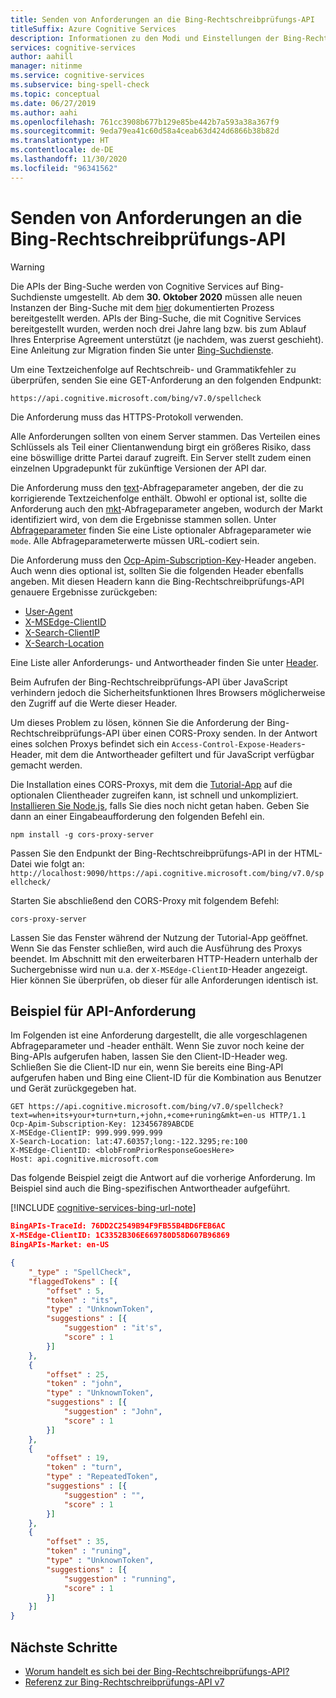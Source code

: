 ```yaml
---
title: Senden von Anforderungen an die Bing-Rechtschreibprüfungs-API
titleSuffix: Azure Cognitive Services
description: Informationen zu den Modi und Einstellungen der Bing-Rechtschreibprüfung sowie weitere Informationen im Zusammenhang mit der API
services: cognitive-services
author: aahill
manager: nitinme
ms.service: cognitive-services
ms.subservice: bing-spell-check
ms.topic: conceptual
ms.date: 06/27/2019
ms.author: aahi
ms.openlocfilehash: 761cc3908b677b129e85be442b7a593a38a367f9
ms.sourcegitcommit: 9eda79ea41c60d58a4ceab63d424d6866b38b82d
ms.translationtype: HT
ms.contentlocale: de-DE
ms.lasthandoff: 11/30/2020
ms.locfileid: "96341562"
---
```

# <a name="sending-requests-to-the-bing-spell-check-api"></a>Senden von Anforderungen an die Bing-Rechtschreibprüfungs-API

> [!WARNING]
> Die APIs der Bing-Suche werden von Cognitive Services auf Bing-Suchdienste umgestellt. Ab dem **30. Oktober 2020** müssen alle neuen Instanzen der Bing-Suche mit dem [hier](/bing/search-apis/bing-web-search/create-bing-search-service-resource) dokumentierten Prozess bereitgestellt werden.
> APIs der Bing-Suche, die mit Cognitive Services bereitgestellt wurden, werden noch drei Jahre lang bzw. bis zum Ablauf Ihres Enterprise Agreement unterstützt (je nachdem, was zuerst geschieht).
> Eine Anleitung zur Migration finden Sie unter [Bing-Suchdienste](/bing/search-apis/bing-web-search/create-bing-search-service-resource).

Um eine Textzeichenfolge auf Rechtschreib- und Grammatikfehler zu überprüfen, senden Sie eine GET-Anforderung an den folgenden Endpunkt:  

```
https://api.cognitive.microsoft.com/bing/v7.0/spellcheck
```  
  
Die Anforderung muss das HTTPS-Protokoll verwenden.

Alle Anforderungen sollten von einem Server stammen. Das Verteilen eines Schlüssels als Teil einer Clientanwendung birgt ein größeres Risiko, dass eine böswillige dritte Partei darauf zugreift. Ein Server stellt zudem einen einzelnen Upgradepunkt für zukünftige Versionen der API dar.

Die Anforderung muss den [text](/rest/api/cognitiveservices-bingsearch/bing-spell-check-api-v5-reference#text)-Abfrageparameter angeben, der die zu korrigierende Textzeichenfolge enthält. Obwohl er optional ist, sollte die Anforderung auch den [mkt](/rest/api/cognitiveservices-bingsearch/bing-spell-check-api-v5-reference#mkt)-Abfrageparameter angeben, wodurch der Markt identifiziert wird, von dem die Ergebnisse stammen sollen. Unter [Abfrageparameter](/rest/api/cognitiveservices-bingsearch/bing-spell-check-api-v5-reference#query-parameters) finden Sie eine Liste optionaler Abfrageparameter wie `mode`. Alle Abfrageparameterwerte müssen URL-codiert sein.  
  
Die Anforderung muss den [Ocp-Apim-Subscription-Key](/rest/api/cognitiveservices-bingsearch/bing-spell-check-api-v5-reference#subscriptionkey)-Header angeben. Auch wenn dies optional ist, sollten Sie die folgenden Header ebenfalls angeben. Mit diesen Headern kann die Bing-Rechtschreibprüfungs-API genauere Ergebnisse zurückgeben:  
  
-   [User-Agent](/rest/api/cognitiveservices-bingsearch/bing-spell-check-api-v5-reference#useragent)  
-   [X-MSEdge-ClientID](/rest/api/cognitiveservices-bingsearch/bing-spell-check-api-v5-reference#clientid)  
-   [X-Search-ClientIP](/rest/api/cognitiveservices-bingsearch/bing-spell-check-api-v5-reference#clientip)  
-   [X-Search-Location](/rest/api/cognitiveservices-bingsearch/bing-spell-check-api-v5-reference#location)  

Eine Liste aller Anforderungs- und Antwortheader finden Sie unter [Header](/rest/api/cognitiveservices-bingsearch/bing-spell-check-api-v5-reference#headers).

Beim Aufrufen der Bing-Rechtschreibprüfungs-API über JavaScript verhindern jedoch die Sicherheitsfunktionen Ihres Browsers möglicherweise den Zugriff auf die Werte dieser Header.

Um dieses Problem zu lösen, können Sie die Anforderung der Bing-Rechtschreibprüfungs-API über einen CORS-Proxy senden. In der Antwort eines solchen Proxys befindet sich ein `Access-Control-Expose-Headers`-Header, mit dem die Antwortheader gefiltert und für JavaScript verfügbar gemacht werden.

Die Installation eines CORS-Proxys, mit dem die [Tutorial-App](../tutorials/spellcheck.md) auf die optionalen Clientheader zugreifen kann, ist schnell und unkompliziert. [Installieren Sie Node.js](https://nodejs.org/en/download/), falls Sie dies noch nicht getan haben. Geben Sie dann an einer Eingabeaufforderung den folgenden Befehl ein.

```console
npm install -g cors-proxy-server
```

Passen Sie den Endpunkt der Bing-Rechtschreibprüfungs-API in der HTML-Datei wie folgt an:\
`http://localhost:9090/https://api.cognitive.microsoft.com/bing/v7.0/spellcheck/`

Starten Sie abschließend den CORS-Proxy mit folgendem Befehl:

```console
cors-proxy-server
```

Lassen Sie das Fenster während der Nutzung der Tutorial-App geöffnet. Wenn Sie das Fenster schließen, wird auch die Ausführung des Proxys beendet. Im Abschnitt mit den erweiterbaren HTTP-Headern unterhalb der Suchergebnisse wird nun u.a. der `X-MSEdge-ClientID`-Header angezeigt. Hier können Sie überprüfen, ob dieser für alle Anforderungen identisch ist.

## <a name="example-api-request"></a>Beispiel für API-Anforderung

Im Folgenden ist eine Anforderung dargestellt, die alle vorgeschlagenen Abfrageparameter und -header enthält. Wenn Sie zuvor noch keine der Bing-APIs aufgerufen haben, lassen Sie den Client-ID-Header weg. Schließen Sie die Client-ID nur ein, wenn Sie bereits eine Bing-API aufgerufen haben und Bing eine Client-ID für die Kombination aus Benutzer und Gerät zurückgegeben hat. 
  
```http
GET https://api.cognitive.microsoft.com/bing/v7.0/spellcheck?text=when+its+your+turn+turn,+john,+come+runing&mkt=en-us HTTP/1.1
Ocp-Apim-Subscription-Key: 123456789ABCDE  
X-MSEdge-ClientIP: 999.999.999.999  
X-Search-Location: lat:47.60357;long:-122.3295;re:100  
X-MSEdge-ClientID: <blobFromPriorResponseGoesHere>  
Host: api.cognitive.microsoft.com  
```

Das folgende Beispiel zeigt die Antwort auf die vorherige Anforderung. Im Beispiel sind auch die Bing-spezifischen Antwortheader aufgeführt.

[!INCLUDE [cognitive-services-bing-url-note](../../../../includes/cognitive-services-bing-url-note.md)]

```json
BingAPIs-TraceId: 76DD2C2549B94F9FB55B4BD6FEB6AC
X-MSEdge-ClientID: 1C3352B306E669780D58D607B96869
BingAPIs-Market: en-US

{  
    "_type" : "SpellCheck",  
    "flaggedTokens" : [{  
        "offset" : 5,  
        "token" : "its",  
        "type" : "UnknownToken",  
        "suggestions" : [{  
            "suggestion" : "it's",  
            "score" : 1  
        }]  
    },  
    {  
        "offset" : 25,  
        "token" : "john",  
        "type" : "UnknownToken",  
        "suggestions" : [{  
            "suggestion" : "John",  
            "score" : 1  
        }]  
    },  
    {  
        "offset" : 19,  
        "token" : "turn",  
        "type" : "RepeatedToken",  
        "suggestions" : [{  
            "suggestion" : "",  
            "score" : 1  
        }]  
    },  
    {  
        "offset" : 35,  
        "token" : "runing",  
        "type" : "UnknownToken",  
        "suggestions" : [{  
            "suggestion" : "running",  
            "score" : 1  
        }]  
    }]  
}  
```  

## <a name="next-steps"></a>Nächste Schritte

- [Worum handelt es sich bei der Bing-Rechtschreibprüfungs-API?](../overview.md)
- [Referenz zur Bing-Rechtschreibprüfungs-API v7](/rest/api/cognitiveservices-bingsearch/bing-spell-check-api-v7-reference)